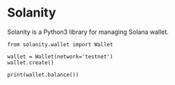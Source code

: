 # Solanity

Solanity is a Python3 library for managing Solana wallet.

```python3
from solanity.wallet import Wallet

wallet = Wallet(network='testnet')
wallet.create()

print(wallet.balance())
```
